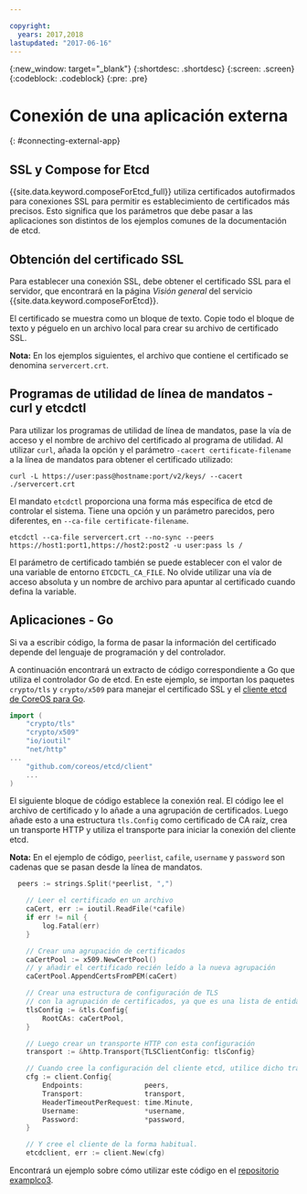 ```yaml
---

copyright:
  years: 2017,2018
lastupdated: "2017-06-16"
---
```


{:new_window: target="_blank"}
{:shortdesc: .shortdesc}
{:screen: .screen}
{:codeblock: .codeblock}
{:pre: .pre}

# Conexión de una aplicación externa
{: #connecting-external-app}

## SSL y Compose for Etcd

{{site.data.keyword.composeForEtcd_full}} utiliza certificados autofirmados para conexiones SSL para permitir es establecimiento de certificados más precisos. Esto significa que los parámetros que debe pasar a las aplicaciones son distintos de los ejemplos comunes de la documentación de etcd.

## Obtención del certificado SSL

Para establecer una conexión SSL, debe obtener el certificado SSL para el servidor, que encontrará en la página *Visión general* del servicio {{site.data.keyword.composeForEtcd}}.

El certificado se muestra como un bloque de texto. Copie todo el bloque de texto y péguelo en un archivo local para crear su archivo de certificado SSL.

**Nota:** En los ejemplos siguientes, el archivo que contiene el certificado se denomina `servercert.crt`.

## Programas de utilidad de línea de mandatos - curl y etcdctl

Para utilizar los programas de utilidad de línea de mandatos, pase la vía de acceso y el nombre de archivo del certificado al programa de utilidad. 
Al utilizar `curl`, añada la opción y el parámetro `-cacert certificate-filename` a la línea de mandatos para obtener el certificado utilizado:

```shell
curl -L https://user:pass@hostname:port/v2/keys/ --cacert ./servercert.crt

```

El mandato `etcdctl` proporciona una forma más específica de etcd de controlar el sistema. Tiene una opción y un parámetro parecidos, pero diferentes, en `--ca-file certificate-filename`.

```shell
etcdctl --ca-file servercert.crt --no-sync --peers https://host1:port1,https://host2:post2 -u user:pass ls /

```

El parámetro de certificado también se puede establecer con el valor de una variable de entorno `ETCDCTL_CA_FILE`. No olvide utilizar una vía de acceso absoluta y un nombre de archivo para apuntar al certificado cuando defina la variable.

## Aplicaciones - Go

Si va a escribir código, la forma de pasar la información del certificado depende del lenguaje de programación y del controlador. 

A continuación encontrará un extracto de código correspondiente a Go que utiliza el controlador Go de etcd. En este ejemplo, se importan los paquetes `crypto/tls` y `crypto/x509` para manejar el certificado SSL y el [cliente etcd de CoreOS para Go](https://godoc.org/github.com/coreos/etcd/client).

```go
import (
	"crypto/tls"
	"crypto/x509"
	"io/ioutil"
	"net/http"
...
	"github.com/coreos/etcd/client"
	...
)
```

El siguiente bloque de código establece la conexión real. El código lee el archivo de certificado y lo añade a una agrupación de certificados. Luego añade esto a una estructura `tls.Config` como certificado de CA raíz, crea un transporte HTTP y utiliza el transporte para iniciar la conexión del cliente etcd.

**Nota:** En el ejemplo de código, `peerlist`, `cafile`, `username` y `password` son cadenas que se pasan desde la línea de mandatos.


```go
  peers := strings.Split(*peerlist, ",")

	// Leer el certificado en un archivo
	caCert, err := ioutil.ReadFile(*cafile)
	if err != nil {
		log.Fatal(err)
	}

	// Crear una agrupación de certificados
	caCertPool := x509.NewCertPool()
	// y añadir el certificado recién leído a la nueva agrupación
	caCertPool.AppendCertsFromPEM(caCert)

	// Crear una estructura de configuración de TLS
	// con la agrupación de certificados, ya que es una lista de entidades emisoras de certificados
	tlsConfig := &tls.Config{
		RootCAs: caCertPool,
	}

	// Luego crear un transporte HTTP con esta configuración
	transport := &http.Transport{TLSClientConfig: tlsConfig}

	// Cuando cree la configuración del cliente etcd, utilice dicho transporte
	cfg := client.Config{
		Endpoints:               peers,
		Transport:               transport,
		HeaderTimeoutPerRequest: time.Minute,
		Username:                *username,
		Password:                *password,
	}

	// Y cree el cliente de la forma habitual. 
	etcdclient, err := client.New(cfg)
```

Encontrará un ejemplo sobre cómo utilizar este código en el [repositorio examplco3](https://github.com/compose-ex/examplco3).
